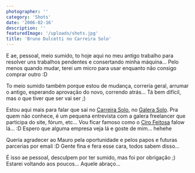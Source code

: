 ```yaml
---
photographer: ''
category: 'Shots'
date: '2006-02-16'
description: ''
featuredImage: '/uploads/shots.jpg'
title: 'Bruno Dulcetti no Carreira Solo'
---
```


E ae, pessoal, meio sumido, to hoje aqui no meu antigo trabalho para resolver uns trabalhos pendentes e consertando minha máquina... Pelo menos quando mudar, terei um micro para usar enquanto não consigo comprar outro :D

To meio sumido também porque estou de mudança, correria geral, arrumar o antigo, esperando aprovação do novo, correndo atrás... Tá bem difícil, mas o que tiver que ser vai ser ;)

Estou aqui mais para falar que saí no [Carreira Solo](http://www.carreirasolo.org/), no [Galera Solo](http://www.carreirasolo.org/archives/bruno_rocha_dulcetti.html). Pra quem não conhece, é um pequena entrevista com a galera freelancer que participa do site, fórum, etc... Vou ficar famoso como o [Ciro Feitosa](http://www.cirofeitosa.com.br/) falow lá... :D Espero que alguma empresa veja lá e goste de mim... hehehe

Queria agradecer ao Mauro pela oportunidade e pelos papos e futuras parcerias por email :D Gente fina e fera esse cara, todos sabem disso...

É isso ae pessoal, desculpem por ter sumido, mas foi por obrigação ;) Estarei voltando aos poucos... Aquele abraço...
